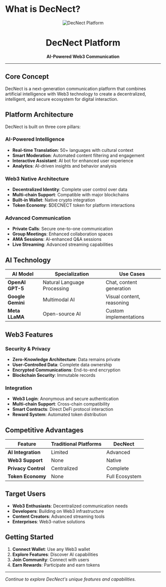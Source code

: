 # What is DecNect?

<div align="center">

![DecNect Platform](https://via.placeholder.com/400x200/1a1a1a/ffffff?text=DecNect+Platform)

# DecNect Platform

**AI-Powered Web3 Communication**

</div>

---

## Core Concept

DecNect is a next-generation communication platform that combines artificial intelligence with Web3 technology to create a decentralized, intelligent, and secure ecosystem for digital interaction.

## Platform Architecture

DecNect is built on three core pillars:

### AI-Powered Intelligence
- **Real-time Translation**: 50+ languages with cultural context
- **Smart Moderation**: Automated content filtering and engagement
- **Interactive Assistant**: AI bot for enhanced user experience
- **Analytics**: AI-driven insights and behavior analysis

### Web3 Native Architecture
- **Decentralized Identity**: Complete user control over data
- **Multi-chain Support**: Compatible with major blockchains
- **Built-in Wallet**: Native crypto integration
- **Token Economy**: $DECNECT token for platform interactions

### Advanced Communication
- **Private Calls**: Secure one-to-one communication
- **Group Meetings**: Enhanced collaboration spaces
- **AMA Sessions**: AI-enhanced Q&A sessions
- **Live Streaming**: Advanced streaming capabilities

## AI Technology

| **AI Model** | **Specialization** | **Use Cases** |
|--------------|-------------------|---------------|
| **OpenAI GPT-5** | Natural Language Processing | Chat, content generation |
| **Google Gemini** | Multimodal AI | Visual content, reasoning |
| **Meta LLaMA** | Open-source AI | Custom implementations |

## Web3 Features

### Security & Privacy
- **Zero-Knowledge Architecture**: Data remains private
- **User-Controlled Data**: Complete data ownership
- **Encrypted Communications**: End-to-end encryption
- **Blockchain Security**: Immutable records

### Integration
- **Web3 Login**: Anonymous and secure authentication
- **Multi-chain Support**: Cross-chain compatibility
- **Smart Contracts**: Direct DeFi protocol interaction
- **Reward System**: Automated token distribution

## Competitive Advantages

| **Feature** | **Traditional Platforms** | **DecNect** |
|-------------|---------------------------|-------------|
| **AI Integration** | Limited | Advanced |
| **Web3 Support** | None | Native |
| **Privacy Control** | Centralized | Complete |
| **Token Economy** | None | Full Ecosystem |

## Target Users

- **Web3 Enthusiasts**: Decentralized communication needs
- **Developers**: Building on Web3 infrastructure
- **Content Creators**: Advanced streaming tools
- **Enterprises**: Web3-native solutions

## Getting Started

1. **Connect Wallet**: Use any Web3 wallet
2. **Explore Features**: Discover AI capabilities
3. **Join Community**: Connect with users
4. **Earn Rewards**: Participate and earn tokens

---

*Continue to explore DecNect's unique features and capabilities.*
